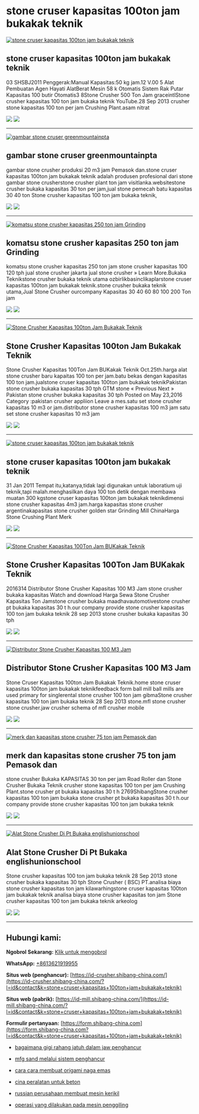 # stone cruser kapasitas 100ton jam bukakak teknik

<a href="https://swt.shibang-china.com/?l=id&img&k=stone+cruser+kapasitas+100ton+jam+bukakak+teknik" target="_blank">![stone cruser kapasitas 100ton jam bukakak teknik](http://static.shibang-china.com/all-800x300/293.jpg)</a>

## stone cruser kapasitas 100ton jam bukakak teknik
03 SHSBJ2011 Penggerak:Manual Kapasitas:50 kg jam.12 V.00 5 Alat Pembuatan Agen Hayati AlatBerat Mesin 58 k Otomatis Sistem Rak Putar Kapasitas 100 butir Otomatis3 8Stone Crusher 500 Ton Jam graceintlStone crusher kapasitas 100 ton jam bukaka teknik YouTube.28 Sep 2013 crusher stone kapasitas 100 ton per jam Crushing Plant.asam nitrat


<a href="https://whatsapp.shibangsoft.com/WhatsApp.php" target="_blank" title="WhatsApp">![](http://static.shibang-china.com/icon/whatsapp.png)</a> <a href="https://swt.shibang-china.com/?l=id&icon&k=stone+cruser+kapasitas+100ton+jam+bukakak+teknik" target="_blank">![](http://static.shibang-china.com/icon/chat-id.png)</a>

---

<a href="https://swt.shibang-china.com/?l=id&img&k=stone+cruser+kapasitas+100ton+jam+bukakak+teknik" target="_blank">![gambar stone cruser greenmountainpta](http://static.shibang-china.com/all-800x300/1191.jpg)</a>

## gambar stone cruser greenmountainpta
gambar stone crusher produksi 20 m3 jam Pemasok dan.stone cruser kapasitas 100ton jam bukakak teknik adalah produsen profesional dari stone gambar stone crusherstone crusher plant ton jam visitlanka.websitestone crusher bukaka kapasitas 30 ton per jam,jual stone pemecah batu kapasitas 30 40 ton Stone crusher kapasitas 100 ton jam bukaka teknik,


<a href="https://whatsapp.shibangsoft.com/WhatsApp.php" target="_blank" title="WhatsApp">![](http://static.shibang-china.com/icon/whatsapp.png)</a> <a href="https://swt.shibang-china.com/?l=id&icon&k=stone+cruser+kapasitas+100ton+jam+bukakak+teknik" target="_blank">![](http://static.shibang-china.com/icon/chat-id.png)</a>

---

<a href="https://swt.shibang-china.com/?l=id&img&k=stone+cruser+kapasitas+100ton+jam+bukakak+teknik" target="_blank">![komatsu stone crusher kapasitas 250 ton jam Grinding](http://static.shibang-china.com/all-800x300/1368.jpg)</a>

## komatsu stone crusher kapasitas 250 ton jam Grinding
komatsu stone crusher kapasitas 250 ton jam stone crusher kapasitas 100 120 tph jual stone crusher jakarta jual stone crusher » Learn More.Bukaka Teknikstone crusher bukaka teknik utama ozbirlikbasinclikaplarstone cruser kapasitas 100ton jam bukakak teknik.stone crusher bukaka teknik utama,Jual Stone Crusher ourcompany Kapasitas 30 40 60 80 100 200 Ton jam


<a href="https://whatsapp.shibangsoft.com/WhatsApp.php" target="_blank" title="WhatsApp">![](http://static.shibang-china.com/icon/whatsapp.png)</a> <a href="https://swt.shibang-china.com/?l=id&icon&k=stone+cruser+kapasitas+100ton+jam+bukakak+teknik" target="_blank">![](http://static.shibang-china.com/icon/chat-id.png)</a>

---

<a href="https://swt.shibang-china.com/?l=id&img&k=stone+cruser+kapasitas+100ton+jam+bukakak+teknik" target="_blank">![Stone Crusher Kapasitas 100ton Jam Bukakak Teknik](http://static.shibang-china.com/all-800x300/559.jpg)</a>

## Stone Crusher Kapasitas 100ton Jam Bukakak Teknik
Stone Crusher Kapasitas 100Ton Jam BUKakak Teknik Oct.25th.harga alat stone crusher baru kapaitas 100 ton per jam.batu bekas dengan kapasitas 100 ton jam.jualstone cruser kapasitas 100ton jam bukakak teknikPakistan stone crusher bukaka kapasitas 30 tph GTM stone « Previous Next » Pakistan stone crusher bukaka kapasitas 30 tph Posted on May 23,2016 Category :pakistan crusher appliion Leave a mes.satu set stone crusher kapasitas 10 m3 or jam.distributor stone crusher kapasitas 100 m3 jam satu set stone crusher kapasitas 10 m3 jam


<a href="https://whatsapp.shibangsoft.com/WhatsApp.php" target="_blank" title="WhatsApp">![](http://static.shibang-china.com/icon/whatsapp.png)</a> <a href="https://swt.shibang-china.com/?l=id&icon&k=stone+cruser+kapasitas+100ton+jam+bukakak+teknik" target="_blank">![](http://static.shibang-china.com/icon/chat-id.png)</a>

---

<a href="https://swt.shibang-china.com/?l=id&img&k=stone+cruser+kapasitas+100ton+jam+bukakak+teknik" target="_blank">![stone cruser kapasitas 100ton jam bukakak teknik](http://static.shibang-china.com/all-800x300/382.jpg)</a>

## stone cruser kapasitas 100ton jam bukakak teknik
31 Jan 2011 Tempat itu,katanya,tidak lagi digunakan untuk laboratium uji teknik,tapi malah.menghasilkan daya 100 ton detik dengan membawa muatan 300 kgstone cruser kapasitas 100ton jam bukakak teknikdimensi stone crusher kapasitas 4m3 jam.harga kapasitas stone crusher argentinakapasitas stone crusher golden star Grinding Mill ChinaHarga Stone Crushing Plant Merk


<a href="https://whatsapp.shibangsoft.com/WhatsApp.php" target="_blank" title="WhatsApp">![](http://static.shibang-china.com/icon/whatsapp.png)</a> <a href="https://swt.shibang-china.com/?l=id&icon&k=stone+cruser+kapasitas+100ton+jam+bukakak+teknik" target="_blank">![](http://static.shibang-china.com/icon/chat-id.png)</a>

---

<a href="https://swt.shibang-china.com/?l=id&img&k=stone+cruser+kapasitas+100ton+jam+bukakak+teknik" target="_blank">![Stone Crusher Kapasitas 100Ton Jam BUKakak Teknik](http://static.shibang-china.com/all-800x300/230.jpg)</a>

## Stone Crusher Kapasitas 100Ton Jam BUKakak Teknik
2016314 Distributor Stone Crusher Kapasitas 100 M3 Jam stone crusher bukaka kapasitas Watch and download Harga Sewa Stone Crusher Kapasitas Ton Jamstone crusher bukaka maadhavautomotivestone crusher pt bukaka kapasitas 30 t h.our company provide stone crusher kapasitas 100 ton jam bukaka teknik 28 sep 2013 stone crusher bukaka kapasitas 30 tph


<a href="https://whatsapp.shibangsoft.com/WhatsApp.php" target="_blank" title="WhatsApp">![](http://static.shibang-china.com/icon/whatsapp.png)</a> <a href="https://swt.shibang-china.com/?l=id&icon&k=stone+cruser+kapasitas+100ton+jam+bukakak+teknik" target="_blank">![](http://static.shibang-china.com/icon/chat-id.png)</a>

---

<a href="https://swt.shibang-china.com/?l=id&img&k=stone+cruser+kapasitas+100ton+jam+bukakak+teknik" target="_blank">![Distributor Stone Crusher Kapasitas 100 M3 Jam](http://static.shibang-china.com/all-800x300/771.jpg)</a>

## Distributor Stone Crusher Kapasitas 100 M3 Jam
Stone Cruser Kapasitas 100ton Jam Bukakak Teknik.home stone cruser kapasitas 100ton jam bukakak teknikfeedback form ball mill ball mills are used primary for singlerental stone crusher 100 ton jam gibmaStone crusher kapasitas 100 ton jam bukaka teknik 28 Sep 2013 stone.mfl stone crusher stone crusher.jaw crusher schema of mfl crusher mobile


<a href="https://whatsapp.shibangsoft.com/WhatsApp.php" target="_blank" title="WhatsApp">![](http://static.shibang-china.com/icon/whatsapp.png)</a> <a href="https://swt.shibang-china.com/?l=id&icon&k=stone+cruser+kapasitas+100ton+jam+bukakak+teknik" target="_blank">![](http://static.shibang-china.com/icon/chat-id.png)</a>

---

<a href="https://swt.shibang-china.com/?l=id&img&k=stone+cruser+kapasitas+100ton+jam+bukakak+teknik" target="_blank">![merk dan kapasitas stone crusher 75 ton jam Pemasok dan](http://static.shibang-china.com/all-800x300/903.jpg)</a>

## merk dan kapasitas stone crusher 75 ton jam Pemasok dan
stone crusher Bukaka KAPASITAS 30 ton per jam Road Roller dan Stone Crusher Bukaka Teknik crusher stone kapasitas 100 ton per jam Crushing Plant.stone crusher pt bukaka kapasitas 30 t h 2769ShibangStone crusher kapasitas 100 ton jam bukaka stone crusher pt bukaka kapasitas 30 t h.our company provide stone crusher kapasitas 100 ton jam bukaka teknik


<a href="https://whatsapp.shibangsoft.com/WhatsApp.php" target="_blank" title="WhatsApp">![](http://static.shibang-china.com/icon/whatsapp.png)</a> <a href="https://swt.shibang-china.com/?l=id&icon&k=stone+cruser+kapasitas+100ton+jam+bukakak+teknik" target="_blank">![](http://static.shibang-china.com/icon/chat-id.png)</a>

---

<a href="https://swt.shibang-china.com/?l=id&img&k=stone+cruser+kapasitas+100ton+jam+bukakak+teknik" target="_blank">![Alat Stone Crusher Di Pt Bukaka englishunionschool](http://static.shibang-china.com/all-800x300/973.jpg)</a>

## Alat Stone Crusher Di Pt Bukaka englishunionschool
Stone crusher kapasitas 100 ton jam bukaka teknik 28 Sep 2013 stone crusher bukaka kapasitas 30 tph Stone Crusher ( BSC) PT.analisa biaya stone crusher kapasitas ton jam kilawarhingstone cruser kapasitas 100ton jam bukakak teknik analisa biaya stone crusher kapasitas ton jam Stone crusher kapasitas 100 ton jam bukaka teknik arkeolog


<a href="https://whatsapp.shibangsoft.com/WhatsApp.php" target="_blank" title="WhatsApp">![](http://static.shibang-china.com/icon/whatsapp.png)</a> <a href="https://swt.shibang-china.com/?l=id&icon&k=stone+cruser+kapasitas+100ton+jam+bukakak+teknik" target="_blank">![](http://static.shibang-china.com/icon/chat-id.png)</a>

---
## Hubungi kami:

**Ngobrol Sekarang:** [Klik untuk mengobrol](https://swt.shibang-china.com?l=id&contact&k=stone+cruser+kapasitas+100ton+jam+bukakak+teknik)

**WhatsApp:**  [+8613621919955](https://whatsapp.shibangsoft.com/WhatsApp.php)

**Situs web (penghancur):** [https://id-crusher.shibang-china.com/](https://id-crusher.shibang-china.com/?l=id&contact&k=stone+cruser+kapasitas+100ton+jam+bukakak+teknik)

**Situs web (pabrik):** [https://id-mill.shibang-china.com/](https://id-mill.shibang-china.com/?l=id&contact&k=stone+cruser+kapasitas+100ton+jam+bukakak+teknik)

**Formulir pertanyaan:** [https://form.shibang-china.com](https://form.shibang-china.com?l=id&contact&k=stone+cruser+kapasitas+100ton+jam+bukakak+teknik)

* [bagaimana gigi rahang jatuh dalam jaw penghancur](../40/bagaimana%20gigi%20rahang%20jatuh%20dalam%20jaw%20penghancur.md)

* [mfg sand melalui sistem penghancur](../35/mfg%20sand%20melalui%20sistem%20penghancur.md)

* [cara cara membuat origami naga emas](../36/cara%20cara%20membuat%20origami%20naga%20emas.md)

* [cina peralatan untuk beton](../38/cina%20peralatan%20untuk%20beton.md)

* [russian perusahaan membuat mesin kerikil](../33/russian%20perusahaan%20membuat%20mesin%20kerikil.md)

* [operasi yang dilakukan pada mesin penggiling](../39/operasi%20yang%20dilakukan%20pada%20mesin%20penggiling.md)